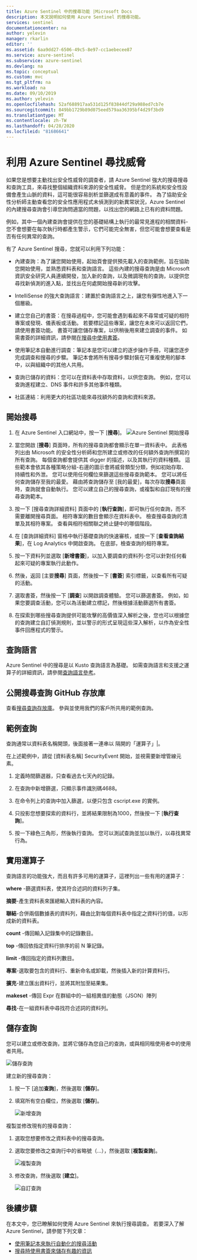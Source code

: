 ```yaml
---
title: Azure Sentinel 中的搜尋功能 |Microsoft Docs
description: 本文說明如何使用 Azure Sentinel 的搜尋功能。
services: sentinel
documentationcenter: na
author: yelevin
manager: rkarlin
editor: ''
ms.assetid: 6aa9dd27-6506-49c5-8e97-cc1aebecee87
ms.service: azure-sentinel
ms.subservice: azure-sentinel
ms.devlang: na
ms.topic: conceptual
ms.custom: mvc
ms.tgt_pltfrm: na
ms.workload: na
ms.date: 09/10/2019
ms.author: yelevin
ms.openlocfilehash: 52af688917aa531d125f83844df29a988ed7cb7e
ms.sourcegitcommit: 849bb1729b89d075eed579aa36395bf4d29f3bd9
ms.translationtype: MT
ms.contentlocale: zh-TW
ms.lasthandoff: 04/28/2020
ms.locfileid: "81686641"
---
```

# <a name="hunt-for-threats-with-azure-sentinel"></a>利用 Azure Sentinel 尋找威脅

如果您是想要主動找出安全性威脅的調查者，請 Azure Sentinel 強大的搜尋搜尋和查詢工具，來尋找整個組織資料來源的安全性威脅。 但是您的系統和安全性設備會產生山脈的資料，這可能很容易剖析並篩選成有意義的事件。 為了協助安全性分析師主動查看您的安全性應用程式未偵測到的新異常狀況，Azure Sentinel 的內建搜尋查詢會引導您詢問適當的問題，以找出您的網路上已有的資料問題。 

例如，其中一個內建查詢會提供在您的基礎結構上執行的最常見進程的相關資料-您不會想要在每次執行時都產生警示，它們可能完全無害，但您可能會想要查看是否有任何異常的查詢。 



有了 Azure Sentinel 搜尋，您就可以利用下列功能：

- 內建查詢：為了讓您開始使用，起始頁會提供預先載入的查詢範例，旨在協助您開始使用，並熟悉資料表和查詢語言。 這些內建的搜尋查詢是由 Microsoft 資訊安全研究人員連續開發，加入新的查詢，以及微調現有的查詢，以提供您尋找新偵測的進入點，並找出在何處開始搜尋新的攻擊。 

- IntelliSense 的強大查詢語言：建置於查詢語言之上，讓您有彈性地進入下一個層級。

- 建立您自己的書簽：在搜尋過程中，您可能會遇到看起來不尋常或可疑的相符專案或發現、儀表板或活動。 若要標記這些專案，讓您在未來可以返回它們，請使用書簽功能。 書簽可讓您儲存專案，以供稍後用來建立調查的事件。 如需書簽的詳細資訊，請參閱[在搜尋中使用書簽](hunting.md)。
- 使用筆記本自動進行調查：筆記本是您可以建立的逐步操作手冊，可讓您逐步完成調查和搜尋的步驟。  筆記本會將所有搜尋步驟封裝在可重複使用的腳本中，以與組織中的其他人共用。 
- 查詢已儲存的資料：您可以在資料表中存取資料，以供您查詢。 例如，您可以查詢進程建立、DNS 事件和許多其他事件種類。

- 社區連結：利用更大的社區功能來尋找額外的查詢和資料來源。
 
## <a name="get-started-hunting"></a>開始搜尋

1. 在 Azure Sentinel 入口網站中，按一下 [**搜尋**]。
  ![Azure Sentinel 開始搜尋](media/tutorial-hunting/hunting-start.png)

2. 當您開啟 [**搜尋**] 頁面時，所有的搜尋查詢都會顯示在單一資料表中。 此表格列出由 Microsoft 的安全性分析師和您所建立或修改的任何額外查詢所撰寫的所有查詢。 每個查詢都會提供其 digger 的描述，以及其執行的資料種類。 這些範本會依其各種策略分組-右邊的圖示會將威脅類型分類，例如初始存取、持續性和外泄。 您可以使用任何欄位來篩選這些搜尋查詢範本。 您可以將任何查詢儲存至我的最愛。 藉由將查詢儲存至 [我的最愛]，每次存取**搜尋**頁面時，查詢就會自動執行。 您可以建立自己的搜尋查詢，或複製和自訂現有的搜尋查詢範本。 
 
2. 按一下 [搜尋查詢詳細資料] 頁面中的 [**執行查詢**]，即可執行任何查詢，而不需要離開搜尋頁面。  相符專案的數目會顯示在資料表中。 檢查搜尋查詢的清單及其相符專案。 查看與相符相關聯之終止鏈中的哪個階段。

3. 在 [查詢詳細資料] 窗格中執行基礎查詢的快速審核，或按一下 [**查看查詢結果**]，在 Log Analytics 中開啟查詢。 在底部，檢查查詢的相符專案。

4.    按一下資料列並選取 [**新增書簽**]，以加入要調查的資料列-您可以針對任何看起來可疑的專案執行此動作。 

5. 然後，返回 [主要**搜尋**] 頁面，然後按一下 [**書簽**] 索引標籤，以查看所有可疑的活動。 

6. 選取書簽，然後按一下 [**調查**] 以開啟調查體驗。 您可以篩選書簽。 例如，如果您要調查活動，您可以為活動建立標記，然後根據活動篩選所有書簽。

1. 在探索到哪些搜尋查詢提供可能攻擊的高價值深入解析之後，您也可以根據您的查詢建立自訂偵測規則，並以警示的形式呈現這些深入解析，以作為安全性事件回應程式的警示。

 

## <a name="query-language"></a>查詢語言 

Azure Sentinel 中的搜尋是以 Kusto 查詢語言為基礎。 如需查詢語言和支援之運算子的詳細資訊，請參閱[查詢語言參考](/azure/azure-monitor/log-query/get-started-queries)。

## <a name="public-hunting-query-github-repository"></a>公開搜尋查詢 GitHub 存放庫

查看[搜尋查詢存放庫](https://github.com/Azure/Orion)。 參與並使用我們的客戶所共用的範例查詢。

 

## <a name="sample-query"></a>範例查詢

查詢通常以資料表名稱開頭，後面接著一連串以  隔開的「運算子」\|。

在上述範例中，請從 [資料表名稱] SecurityEvent 開始，並視需要新增管線元素。

1. 定義時間篩選器，只查看過去七天內的記錄。

2. 在查詢中新增篩選，只顯示事件識別碼4688。

3. 在命令列上的查詢中加入篩選，以便只包含 cscript.exe 的實例。

4. 只投影您想要探索的資料行，並將結果限制為1000，然後按一下 [**執行查詢**]。
5. 按一下綠色三角形，然後執行查詢。 您可以測試查詢並加以執行，以尋找異常行為。

## <a name="useful-operators"></a>實用運算子

查詢語言的功能強大，而且有許多可用的運算子，這裡列出一些有用的運算子：

**where** -篩選資料表，使其符合述詞的資料列子集。

**摘要**-產生資料表來匯總輸入資料表的內容。

**聯結**-合併兩個數據表的資料列，藉由比對每個資料表中指定之資料行的值，以形成新的資料表。

**count** -傳回輸入記錄集中的記錄數目。

**top** -傳回依指定資料行排序的前 N 筆記錄。

**limit** -傳回指定的資料列數目。

**專案**-選取要包含的資料行、重新命名或卸載，然後插入新的計算資料行。

**擴充**-建立匯出資料行，並將其附加至結果集。

**makeset** -傳回 Expr 在群組中的一組相異值的動態（JSON）陣列

**尋找**-在一組資料表中尋找符合述詞的資料列。

## <a name="save-a-query"></a>儲存查詢

您可以建立或修改查詢，並將它儲存為您自己的查詢，或與相同租使用者中的使用者共用。

   ![儲存查詢](./media/tutorial-hunting/save-query.png)

建立新的搜尋查詢：

1. 按一下 [追加**查詢**]，然後選取 [**儲存**]。
2. 填寫所有空白欄位，然後選取 [**儲存**]。

   ![新增查詢](./media/tutorial-hunting/new-query.png)

複製並修改現有的搜尋查詢：

1. 選取您想要修改之資料表中的搜尋查詢。
2. 選取您要修改之查詢行中的省略號（...），然後選取 [**複製查詢**]。

   ![複製查詢](./media/tutorial-hunting/clone-query.png)
 

3. 修改查詢，然後選取 [**建立**]。

   ![自訂查詢](./media/tutorial-hunting/custom-query.png)

## <a name="next-steps"></a>後續步驟
在本文中，您已瞭解如何使用 Azure Sentinel 來執行搜尋調查。 若要深入了解 Azure Sentinel，請參閱下列文章：


- [使用筆記本來執行自動化的搜尋活動](notebooks.md)
- [搜尋時使用書簽來儲存有趣的資訊](bookmarks.md)
